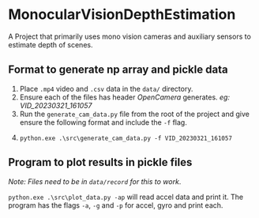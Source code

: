 # MonocularVisionDepthEstimation
A Project that primarily uses mono vision cameras and auxiliary sensors to estimate depth of scenes.

## Format to generate np array and pickle data
1. Place `.mp4` video and `.csv` data in the `data/` directory.
2. Ensure each of the files has header _OpenCamera_ generates. _eg: VID_20230321_161057_
3. Run the `generate_cam_data.py` file from the root of the project and give ensure the following format and include the `-f` flag.
4. ```commandline
   python.exe .\src\generate_cam_data.py -f VID_20230321_161057
   ```

## Program to plot results in pickle files
_Note: Files need to be in `data/record` for this to work_.

`python.exe .\src\plot_data.py -ap` will read accel data and print it. The program has the flags `-a`, `-g` and `-p` for accel, gyro and print each.
